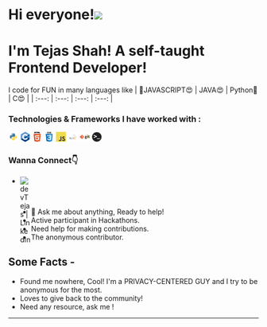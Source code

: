 # Hi everyone!<img src="https://github.com/TheDudeThatCode/TheDudeThatCode/blob/master/Assets/Hi.gif" width="50px">
# I'm Tejas Shah! A self-taught Frontend Developer!

I code for FUN in many languages like 
 | 🤩JAVASCRIPT😍 | JAVA😍 | Python🤩 | C😍 |
 | :---: | :---: | :---: | :---: | 
 

### Technologies & Frameworks I have worked with : 

<code><img height="20" src="https://raw.githubusercontent.com/github/explore/80688e429a7d4ef2fca1e82350fe8e3517d3494d/topics/python/python.png"></code>
<code><img height="20" src="https://raw.githubusercontent.com/github/explore/80688e429a7d4ef2fca1e82350fe8e3517d3494d/topics/cpp/cpp.png"></code>
<code><img height="20" src="https://raw.githubusercontent.com/github/explore/80688e429a7d4ef2fca1e82350fe8e3517d3494d/topics/html/html.png"></code>
<code><img height="20" src="https://raw.githubusercontent.com/github/explore/5c058a388828bb5fde0bcafd4bc867b5bb3f26f3/topics/css/css.png"></code>
<code><img height="20" src="https://raw.githubusercontent.com/github/explore/80688e429a7d4ef2fca1e82350fe8e3517d3494d/topics/javascript/javascript.png"></code>
<code><img height="20" src="https://raw.githubusercontent.com/github/explore/80688e429a7d4ef2fca1e82350fe8e3517d3494d/topics/mysql/mysql.png"></code>
<code><img height="20" src="https://raw.githubusercontent.com/github/explore/80688e429a7d4ef2fca1e82350fe8e3517d3494d/topics/git/git.png"></code>
<code><img height="20" src="https://raw.githubusercontent.com/github/explore/80688e429a7d4ef2fca1e82350fe8e3517d3494d/topics/terminal/terminal.png"></code>





### Wanna Connect👇

- [<img align="left" alt="devTejas | LinkedIn" width="22px" src="https://cdn.jsdelivr.net/npm/simple-icons@v3/icons/linkedin.svg" />][linkedin]
<br/>

- 💬 Ask me about anything, Ready to help!
- Active participant in Hackathons.
- Need help for making contributions.
- The anonymous contributor.

## Some Facts - 
- Found me nowhere, Cool! I'm a PRIVACY-CENTERED GUY and I try to be anonymous for the most.
- Loves to give back to the community!
- Need any resource, ask me !

---

[linkedin]: https://www.linkedin.com/in/devtejas
